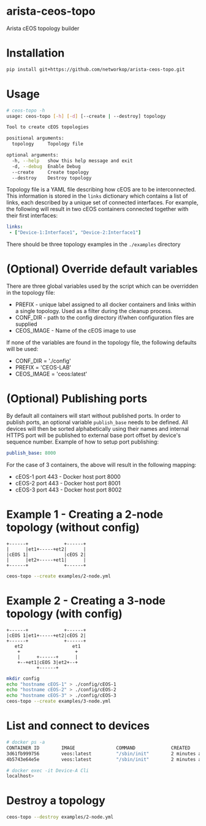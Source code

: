 # arista-ceos-topo
Arista cEOS topology builder

# Installation

````bash
pip install git+https://github.com/networkop/arista-ceos-topo.git
````

# Usage

```bash
# ceos-topo -h
usage: ceos-topo [-h] [-d] [--create | --destroy] topology

Tool to create cEOS topologies

positional arguments:
  topology     Topology file

optional arguments:
  -h, --help   show this help message and exit
  -d, --debug  Enable Debug
  --create     Create topology
  --destroy    Destroy topology
```

Topology file is a YAML file describing how cEOS are to be interconnected.
This information is stored in the `links` dictionary which 
contains a list of links, each described by a unique set of connected interfaces.
For example, the following will result in two cEOS containers
connected together with their first interfaces:
```yaml
links:
 - ["Device-1:Interface1", "Device-2:Interface1"]
```

There should be three topology examples in the `./examples` directory

# (Optional) Override default variables
There are three global variables used by the script 
which can be overridden in the topology file:

* PREFIX - unique label assigned to all docker containers and 
links within a single topology. Used as a filter during the 
cleanup process.
* CONF_DIR - path to the config directory if/when configuration 
files are supplied
* CEOS_IMAGE - Name of the cEOS image to use

If none of the variables are found in the topology file, the following defaults will be used:

* CONF_DIR = './config'
* PREFIX = 'CEOS-LAB'
* CEOS_IMAGE = 'ceos:latest'

# (Optional) Publishing ports
By default all containers will start without published ports.
In order to publish ports, an optional variable `publish_base`
needs to be defined. All devices will then be sorted alphabetically
using their names and internal HTTPS port will be published to 
external base port offset by device's sequence number. 
Example of how to setup port publishing:
```yaml
publish_base: 8000
```
For the case of 3 containers, the above will result in the following
mapping:
* cEOS-1 port 443 - Docker host port 8000
* cEOS-2 port 443 - Docker host port 8001
* cEOS-3 port 443 - Docker host port 8002

# Example 1 - Creating a 2-node topology (without config)

```text
+------+             +------+
|      |et1+-----+et2|      |
|cEOS 1|             |cEOS 2|
|      |et2+-----+et1|      |
+------+             +------+
```

```bash
ceos-topo --create examples/2-node.yml
```

# Example 2 - Creating a 3-node topology (with config)
```text
+------+             +------+
|cEOS 1|et1+-----+et2|cEOS 2|
+------+             +------+
   et2                  et1
    +                    +
    |      +------+      |
    +--+et1|cEOS 3|et2+--+
           +------+

```

```bash
mkdir config
echo "hostname cEOS-1" > ./config/cEOS-1
echo "hostname cEOS-2" > ./config/cEOS-2
echo "hostname cEOS-3" > ./config/cEOS-3
ceos-topo --create examples/3-node.yml
```

# List and connect to devices

```bash
# docker ps -a 
CONTAINER ID        IMAGE               COMMAND             CREATED             STATUS              PORTS               NAMES
3d61fb999756        veos:latest         "/sbin/init"        2 minutes ago       Up 2 minutes                            Device-B
4b5743e64e5e        veos:latest         "/sbin/init"        2 minutes ago       Up 2 minutes                            Device-A

# docker exec -it Device-A Cli
localhost>
```

# Destroy a topology

```bash
ceos-topo --destroy examples/2-node.yml
```
